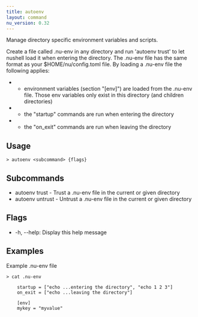 ```yaml
---
title: autoenv
layout: command
nu_version: 0.32
---
```


Manage directory specific environment variables and scripts.

Create a file called .nu-env in any directory and run 'autoenv trust' to let nushell load it when entering the directory.
The .nu-env file has the same format as your $HOME/nu/config.toml file. By loading a .nu-env file the following applies:

- - environment variables (section \"[env]\") are loaded from the .nu-env file. Those env variables only exist in this directory (and children directories)
- - the \"startup\" commands are run when entering the directory
- - the \"on_exit\" commands are run when leaving the directory

## Usage

```shell
> autoenv <subcommand> {flags}
```

## Subcommands

- autoenv trust - Trust a .nu-env file in the current or given directory
- autoenv untrust - Untrust a .nu-env file in the current or given directory

## Flags

- -h, --help: Display this help message

## Examples

Example .nu-env file

```shell
> cat .nu-env
```

        startup = ["echo ...entering the directory", "echo 1 2 3"]
        on_exit = ["echo ...leaving the directory"]

        [env]
        mykey = "myvalue"

